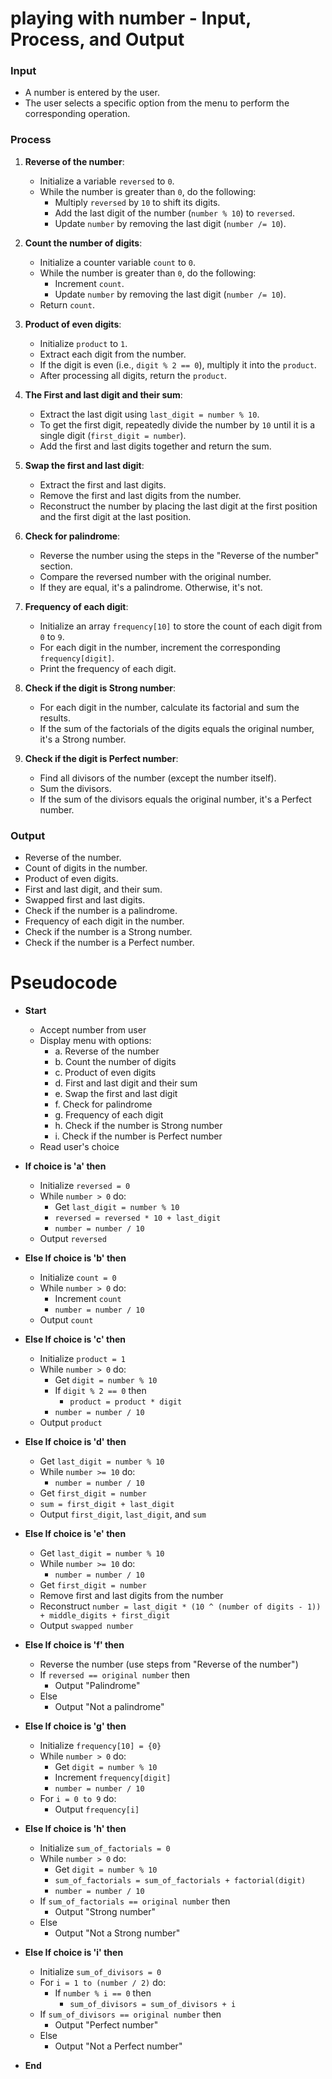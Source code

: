 # playing with number - Input, Process, and Output

### Input
- A number is entered by the user.
- The user selects a specific option from the menu to perform the corresponding operation.

### Process

1. **Reverse of the number**:
   - Initialize a variable `reversed` to `0`.
   - While the number is greater than `0`, do the following:
     - Multiply `reversed` by `10` to shift its digits.
     - Add the last digit of the number (`number % 10`) to `reversed`.
     - Update `number` by removing the last digit (`number /= 10`).

2. **Count the number of digits**:
   - Initialize a counter variable `count` to `0`.
   - While the number is greater than `0`, do the following:
     - Increment `count`.
     - Update `number` by removing the last digit (`number /= 10`).
   - Return `count`.

3. **Product of even digits**:
   - Initialize `product` to `1`.
   - Extract each digit from the number.
   - If the digit is even (i.e., `digit % 2 == 0`), multiply it into the `product`.
   - After processing all digits, return the `product`.

4. **The First and last digit and their sum**:
   - Extract the last digit using `last_digit = number % 10`.
   - To get the first digit, repeatedly divide the number by `10` until it is a single digit (`first_digit = number`).
   - Add the first and last digits together and return the sum.

5. **Swap the first and last digit**:
   - Extract the first and last digits.
   - Remove the first and last digits from the number.
   - Reconstruct the number by placing the last digit at the first position and the first digit at the last position.

6. **Check for palindrome**:
   - Reverse the number using the steps in the "Reverse of the number" section.
   - Compare the reversed number with the original number.
   - If they are equal, it's a palindrome. Otherwise, it's not.

7. **Frequency of each digit**:
   - Initialize an array `frequency[10]` to store the count of each digit from `0` to `9`.
   - For each digit in the number, increment the corresponding `frequency[digit]`.
   - Print the frequency of each digit.

8. **Check if the digit is Strong number**:
   - For each digit in the number, calculate its factorial and sum the results.
   - If the sum of the factorials of the digits equals the original number, it's a Strong number.

9. **Check if the digit is Perfect number**:
   - Find all divisors of the number (except the number itself).
   - Sum the divisors.
   - If the sum of the divisors equals the original number, it's a Perfect number.
 ### Output
- Reverse of the number.
- Count of digits in the number.
- Product of even digits.
- First and last digit, and their sum.
- Swapped first and last digits.
- Check if the number is a palindrome.
- Frequency of each digit in the number.
- Check if the number is a Strong number.
- Check if the number is a Perfect number.

# Pseudocode 

* **Start**
  * Accept number from user
  * Display menu with options:
    * a. Reverse of the number
    * b. Count the number of digits
    * c. Product of even digits
    * d. First and last digit and their sum
    * e. Swap the first and last digit
    * f. Check for palindrome
    * g. Frequency of each digit
    * h. Check if the number is Strong number
    * i. Check if the number is Perfect number
  * Read user's choice

* **If choice is 'a' then**
  * Initialize `reversed = 0`
  * While `number > 0` do:
    * Get `last_digit = number % 10`
    * `reversed = reversed * 10 + last_digit`
    * `number = number / 10`
  * Output `reversed`
  
* **Else If choice is 'b' then**
  * Initialize `count = 0`
  * While `number > 0` do:
    * Increment `count`
    * `number = number / 10`
  * Output `count`
  
* **Else If choice is 'c' then**
  * Initialize `product = 1`
  * While `number > 0` do:
    * Get `digit = number % 10`
    * If `digit % 2 == 0` then
      * `product = product * digit`
    * `number = number / 10`
  * Output `product`
  
* **Else If choice is 'd' then**
  * Get `last_digit = number % 10`
  * While `number >= 10` do:
    * `number = number / 10`
  * Get `first_digit = number`
  * `sum = first_digit + last_digit`
  * Output `first_digit`, `last_digit`, and `sum`
  
* **Else If choice is 'e' then**
  * Get `last_digit = number % 10`
  * While `number >= 10` do:
    * `number = number / 10`
  * Get `first_digit = number`
  * Remove first and last digits from the number
  * Reconstruct `number = last_digit * (10 ^ (number of digits - 1)) + middle_digits + first_digit`
  * Output `swapped number`
  
* **Else If choice is 'f' then**
  * Reverse the number (use steps from "Reverse of the number")
  * If `reversed == original number` then
    * Output "Palindrome"
  * Else
    * Output "Not a palindrome"
  
* **Else If choice is 'g' then**
  * Initialize `frequency[10] = {0}`
  * While `number > 0` do:
    * Get `digit = number % 10`
    * Increment `frequency[digit]`
    * `number = number / 10`
  * For `i = 0 to 9` do:
    * Output `frequency[i]`
  
* **Else If choice is 'h' then**
  * Initialize `sum_of_factorials = 0`
  * While `number > 0` do:
    * Get `digit = number % 10`
    * `sum_of_factorials = sum_of_factorials + factorial(digit)`
    * `number = number / 10`
  * If `sum_of_factorials == original number` then
    * Output "Strong number"
  * Else
    * Output "Not a Strong number"
  
* **Else If choice is 'i' then**
  * Initialize `sum_of_divisors = 0`
  * For `i = 1 to (number / 2)` do:
    * If `number % i == 0` then
      * `sum_of_divisors = sum_of_divisors + i`
  * If `sum_of_divisors == original number` then
    * Output "Perfect number"
  * Else
    * Output "Not a Perfect number"

* **End**
     
